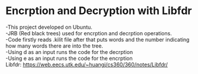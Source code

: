 # Encrption and Decryption with Libfdr
-This project developed on Ubuntu.
<br>
-JRB (Red black trees) used for encrption and decrption operations.
<br>
-Code firstly reads .kilit file after that puts words and the number indicating how many words there are into the tree.
<br>
-Using d as an input runs the code for the decrption
<br>
-Using e as an input runs the code for the encrption
<br>
Libfdr: https://web.eecs.utk.edu/~huangj/cs360/360/notes/Libfdr/
